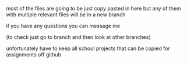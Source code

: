 most of the files are going to be just copy pasted in here but any of them with multiple relevant files will be in a new branch 

if you have any questions you can message me 

(to check just go to branch and then look at other branches)

unfortunately have to keep all school projects that can be copied for assignments off github 
